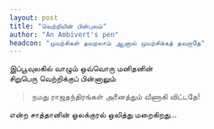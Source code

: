 ```yaml
---
layout: post
title: "வெற்றியின் பின்புலம்"
author: "An Ambivert's pen"
headcon: "முயற்சிகள் தவறலாம் ஆனால் முயற்சிக்கத் தவறாதே"
---
```


இப்பூவுலகில் வாழும் ஒவ்வொரு மனிதனின்<br>
சிறுபெரு வெற்றிக்குப் பின்னாலும்<br>

> நமது ராஜதந்திரங்கள் அனைத்தும் வீணாகி விட்டதே!

என்ற சாத்தானின் ஓலக்குரல் ஒலித்து மறைகிறது...<br>

